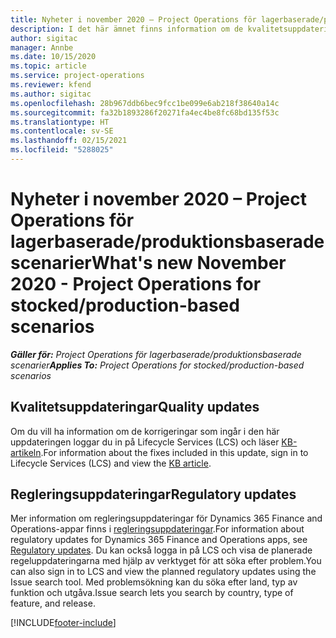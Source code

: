 ```yaml
---
title: Nyheter i november 2020 – Project Operations för lagerbaserade/produktionsbaserade scenarier
description: I det här ämnet finns information om de kvalitetsuppdateringar som är tillgängliga i utgåvan november 2020 för Project Operations för lager-produktionsbaserade scenarier.
author: sigitac
manager: Annbe
ms.date: 10/15/2020
ms.topic: article
ms.service: project-operations
ms.reviewer: kfend
ms.author: sigitac
ms.openlocfilehash: 28b967ddb6bec9fcc1be099e6ab218f38640a14c
ms.sourcegitcommit: fa32b1893286f20271fa4ec4be8fc68bd135f53c
ms.translationtype: HT
ms.contentlocale: sv-SE
ms.lasthandoff: 02/15/2021
ms.locfileid: "5288025"
---
```

# <a name="whats-new-november-2020---project-operations-for-stockedproduction-based-scenarios"></a><span data-ttu-id="1b9da-103">Nyheter i november 2020 – Project Operations för lagerbaserade/produktionsbaserade scenarier</span><span class="sxs-lookup"><span data-stu-id="1b9da-103">What's new November 2020 - Project Operations for stocked/production-based scenarios</span></span>

<span data-ttu-id="1b9da-104">_**Gäller för:** Project Operations för lagerbaserade/produktionsbaserade scenarier_</span><span class="sxs-lookup"><span data-stu-id="1b9da-104">_**Applies To:** Project Operations for stocked/production-based scenarios_</span></span>

## <a name="quality-updates"></a><span data-ttu-id="1b9da-105">Kvalitetsuppdateringar</span><span class="sxs-lookup"><span data-stu-id="1b9da-105">Quality updates</span></span>

<span data-ttu-id="1b9da-106">Om du vill ha information om de korrigeringar som ingår i den här uppdateringen loggar du in på Lifecycle Services (LCS) och läser [KB-artikeln](https://fix.lcs.dynamics.com/Issue/Details?bugId=488609&amp;dbType=3&amp;qc=8251e8e1d5e2386de850599926c1adc3fec8e2ba25308036d22cdfe0a1c28fc7).</span><span class="sxs-lookup"><span data-stu-id="1b9da-106">For information about the fixes included in this update, sign in to Lifecycle Services (LCS) and view the [KB article](https://fix.lcs.dynamics.com/Issue/Details?bugId=488609&amp;dbType=3&amp;qc=8251e8e1d5e2386de850599926c1adc3fec8e2ba25308036d22cdfe0a1c28fc7).</span></span>

## <a name="regulatory-updates"></a><span data-ttu-id="1b9da-107">Regleringsuppdateringar</span><span class="sxs-lookup"><span data-stu-id="1b9da-107">Regulatory updates</span></span>

<span data-ttu-id="1b9da-108">Mer information om regleringsuppdateringar för Dynamics 365 Finance and Operations-appar finns i [regleringsuppdateringar](https://docs.microsoft.com/dynamics365/finance/localizations/regulatory-updates).</span><span class="sxs-lookup"><span data-stu-id="1b9da-108">For information about regulatory updates for Dynamics 365 Finance and Operations apps, see [Regulatory updates](https://docs.microsoft.com/dynamics365/finance/localizations/regulatory-updates).</span></span> <span data-ttu-id="1b9da-109">Du kan också logga in på LCS och visa de planerade regeluppdateringarna med hjälp av verktyget för att söka efter problem.</span><span class="sxs-lookup"><span data-stu-id="1b9da-109">You can also sign in to LCS and view the planned regulatory updates using the Issue search tool.</span></span> <span data-ttu-id="1b9da-110">Med problemsökning kan du söka efter land, typ av funktion och utgåva.</span><span class="sxs-lookup"><span data-stu-id="1b9da-110">Issue search lets you search by country, type of feature, and release.</span></span>


[!INCLUDE[footer-include](../../includes/footer-banner.md)]